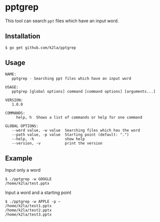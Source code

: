 # pptgrep

This tool can search `ppt` files which have an input word.

## Installation
```
$ go get github.com/k2la/pptgrep
```

## Usage

```
NAME:
   pptgrep - Searching ppt files which have an input word

USAGE:
   pptgrep [global options] command [command options] [arguments...]

VERSION:
   1.0.0

COMMANDS:
     help, h  Shows a list of commands or help for one command

GLOBAL OPTIONS:
   --word value, -w value  Searching files which has the word
   --path value, -p value  Starting point (default: ".")
   --help, -h              show help
   --version, -v           print the version
```

## Example

Input only a word

```
$ ./pptgrep -w GOOGLE
/home/k2la/test.pptx
```

Input a word and a starting point

```
$ ./pptgrep -w APPLE -p ~
/home/k2la/test1.pptx
/home/k2la/test2.pptx
/home/k2la/test3.pptx
```
